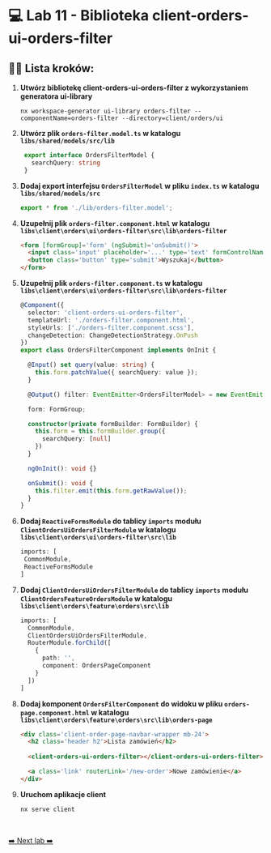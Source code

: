 # 💻 Lab 11 - Biblioteka client-orders-ui-orders-filter

## 🏋️‍♀️ Lista kroków:

1. **Utwórz bibliotekę client-orders-ui-orders-filter z wykorzystaniem generatora ui-library**

   ```shell
   nx workspace-generator ui-library orders-filter --componentName=orders-filter --directory=client/orders/ui
   ```

2. **Utwórz plik `orders-filter.model.ts` w katalogu `libs/shared/models/src/lib`**

   ```typescript
    export interface OrdersFilterModel {
      searchQuery: string
    }
   ```

3. **Dodaj export interfejsu `OrdersFilterModel` w pliku `index.ts` w katalogu `libs/shared/models/src`**

   ```typescript
   export * from './lib/orders-filter.model';
   ```

4. **Uzupełnij plik `orders-filter.component.html` w katalogu `libs\client\orders\ui\orders-filter\src\lib\orders-filter`**

    ```html
    <form [formGroup]='form' (ngSubmit)='onSubmit()'>
      <input class='input' placeholder='...' type='text' formControlName='searchQuery'>
      <button class='button' type='submit'>Wyszukaj</button>
    </form>
    ```

5. **Uzupełnij plik `orders-filter.component.ts` w katalogu `libs\client\orders\ui\orders-filter\src\lib\orders-filter`**

    ```typescript
    @Component({
      selector: 'client-orders-ui-orders-filter',
      templateUrl: './orders-filter.component.html',
      styleUrls: ['./orders-filter.component.scss'],
      changeDetection: ChangeDetectionStrategy.OnPush
    })
    export class OrdersFilterComponent implements OnInit {
    
      @Input() set query(value: string) {
        this.form.patchValue({ searchQuery: value });
      }
    
      @Output() filter: EventEmitter<OrdersFilterModel> = new EventEmitter<OrdersFilterModel>();
    
      form: FormGroup;
    
      constructor(private formBuilder: FormBuilder) {
        this.form = this.formBuilder.group({
          searchQuery: [null]
        })
      }
    
      ngOnInit(): void {}
    
      onSubmit(): void {
        this.filter.emit(this.form.getRawValue());
      }
    }
    ```

6. **Dodaj `ReactiveFormsModule` do tablicy `imports` modułu `ClientOrdersUiOrdersFilterModule` w katalogu `libs\client\orders\ui\orders-filter\src\lib`**

   ```typescript
   imports: [
    CommonModule,
    ReactiveFormsModule
   ]
   ```

7. **Dodaj `ClientOrdersUiOrdersFilterModule` do tablicy `imports` modułu `ClientOrdersFeatureOrdersModule` w katalogu `libs\client\orders\feature\orders\src\lib`**

    ```typescript
    imports: [
      CommonModule,
      ClientOrdersUiOrdersFilterModule,
      RouterModule.forChild([
        {
          path: '',
          component: OrdersPageComponent
        }
      ])
    ]
    ```

8. **Dodaj komponent `OrdersFilterComponent` do widoku w pliku `orders-page.component.html` w katalogu `libs\client\orders\feature\orders\src\lib\orders-page`**

    ```html
    <div class='client-order-page-navbar-wrapper mb-24'>
      <h2 class='header h2'>Lista zamówień</h2>
      
      <client-orders-ui-orders-filter></client-orders-ui-orders-filter>
    
      <a class='link' routerLink='/new-order'>Nowe zamówienie</a>
    </div>
    ```

9. **Uruchom aplikacje client**

    ```shell
    nx serve client
    ```
<br>

[➡️ Next lab ➡️](./lab_12.md)
